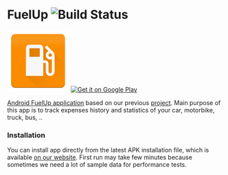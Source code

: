 # FuelUp ![Build Status](https://travis-ci.org/piskula/FuelUp.svg?branch=master)

![pic1](https://raw.githubusercontent.com/piskula/FuelUp/master/app/src/main/res/mipmap-xxhdpi/ic_launcher.png) <a href='https://play.google.com/store/apps/details?id=sk.momosi.fuelup&pcampaignid=MKT-Other-global-all-co-prtnr-py-PartBadge-Mar2515-1'><img alt='Get it on Google Play' height="150"  src='https://play.google.com/intl/en_us/badges/images/generic/en_badge_web_generic.png'/></a>


[Android FuelUp application](http://www.fi.muni.cz/~xoravcok/) based on our previous [project](https://github.com/MartinStyk/android_fuel). Main purpose of this app is to track expenses history and statistics of your car, motorbike, truck, bus, ..

### Installation
You can install app directly from the latest APK installation file, which is available [on our website](http://www.fi.muni.cz/~xoravcok/). First run may take few minutes because sometimes we need a lot of sample data for performance tests.
